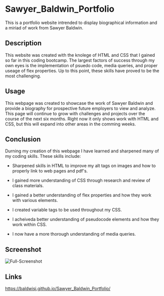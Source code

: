 # Sawyer_Baldwin_Portfolio

This is a portfolio website intrended to display biographical information and a miriad of work from Sawyer Baldwin.

## Description
This website was created with the knolege of HTML and CSS that I gained so far in this coding bootcamp. The largest factors of success through my own eyes is the implementation of psuedo code, media queries, and proper useage of flex properties. Up to this point, these skills have proved to be the most challenging.

## Usage
This webpage was created to showcase the work of Sawyer Baldwin and provide a biography for prospective future employers to view and analyze. This page will continue to grow with challenges and projects over the course of the next six months. Right now it only shows work with HTML and CSS, but this will expand into other areas in the comming weeks.

## Conclusion
Durning my creation of this webpage I have learned and sharpened many of my coding skills. These skills include:

* Sharpened skills in HTML to improve my alt tags on images and how to properly link to web pages and pdf's.

* I gained more understanding of CSS through research and review of class materials.

* I gained a better understanding of flex properties and how they work with various elements.

* I created variable tags to be used throughout my CSS.

* I acheiveda better understanding of pseudocode elements and how they work within CSS.

* I now have a more thorough understanding of media queries.

## Screenshot
![Full-Screenshot]()

## Links
https://baldwisj.github.io/Sawyer_Baldwin_Portfolio/